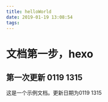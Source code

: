 ```yaml
---
title: helloWorld
date: 2019-01-19 13:08:54
tags:
---
```


# 文档第一步，hexo
## 第一次更新 0119 1315
这是一个示例文档。更新日期为0119 1315